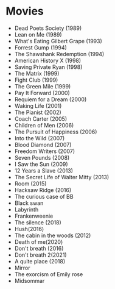 # Movies

- Dead Poets Society (1989)
- Lean on Me (1989)
- What's Eating Gilbert Grape (1993)
- Forrest Gump (1994)
- The Shawshank Redemption (1994)
- American History X (1998)
- Saving Private Ryan (1998)
- The Matrix (1999)
- Fight Club (1999)
- The Green Mile (1999)
- Pay It Forward (2000)
- Requiem for a Dream (2000)
- Waking Life (2001)
- The Pianist (2002)
- Coach Carter (2005)
- Children of Men (2006)
- The Pursuit of Happiness (2006)
- Into the Wild (2007)
- Blood Diamond (2007)
- Freedom Writers (2007)
- Seven Pounds (2008)
- I Saw the Sun (2009)
- 12 Years a Slave (2013)
- The Secret Life of Walter Mitty (2013)
- Room (2015)
- Hacksaw Ridge (2016)
- The curious case of BB
- Black swan
- Labyrinth
- Frankenweenie
- The silence (2018)
- Hush(2016)
- The cabin in the woods (2012)
- Death of me(2020)
- Don't breath (2016)
- Don't breath 2(2021)
- A quite place (2018)
- Mirror
- The exorcism of Emily rose
- Midsommar